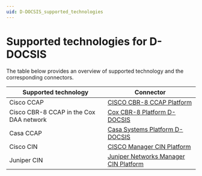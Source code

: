 ```yaml
---
uid: D-DOCSIS_supported_technologies
---
```


# Supported technologies for D-DOCSIS

The table below provides an overview of supported technology and the corresponding connectors.

| Supported technology | Connector |
|--|--|
| Cisco CCAP | [CISCO CBR-8 CCAP Platform](https://catalog.dataminer.services/details/bf3924c4-8224-40eb-9ca0-42c1ee7aa2ea) |
| Cisco CBR-8 CCAP in the Cox DAA network | [Cox CBR-8 Platform D-DOCSIS](https://catalog.dataminer.services/details/7420) |
| Casa CCAP | [Casa Systems Platform D-DOCSIS](https://catalog.dataminer.services/details/279e0df4-ecb2-4876-b878-7a15885e7de8") |
| Cisco CIN | [CISCO Manager CIN Platform](https://catalog.dataminer.services/details/f929a965-ac3b-47ea-bac8-c04cb618c7b1) |
| Juniper CIN | [Juniper Networks Manager CIN Platform](https://catalog.dataminer.services/details/6f1b12b0-f710-4dd4-9138-e94911eacca7) |
